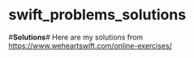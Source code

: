 # swift_problems_solutions #
#**Solutions**#
Here are my solutions from 
https://www.weheartswift.com/online-exercises/
